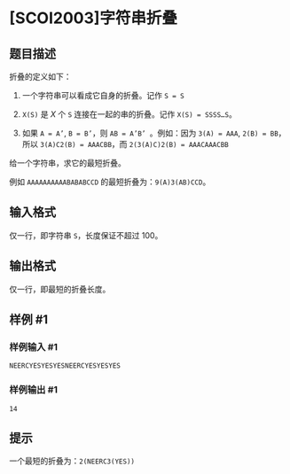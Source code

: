# [SCOI2003]字符串折叠

## 题目描述

折叠的定义如下：

1. 一个字符串可以看成它自身的折叠。记作 ```S = S```

2. ```X(S)``` 是 $X$ 个 ```S``` 连接在一起的串的折叠。记作 ```X(S) = SSSS…S```。

3. 如果 ```A = A’```, ```B = B’```，则 ```AB = A’B’ ```。例如：因为 ```3(A) = AAA```, ```2(B) = BB```，所以 ```3(A)C2(B) = AAACBB```，而 ```2(3(A)C)2(B) = AAACAAACBB```

给一个字符串，求它的最短折叠。

例如 ```AAAAAAAAAABABABCCD``` 的最短折叠为：```9(A)3(AB)CCD```。

## 输入格式

仅一行，即字符串 `S`，长度保证不超过 $100$。

## 输出格式

仅一行，即最短的折叠长度。

## 样例 #1

### 样例输入 #1
```
NEERCYESYESYESNEERCYESYESYES
```

### 样例输出 #1

```
14
```

## 提示

一个最短的折叠为：`2(NEERC3(YES))`
